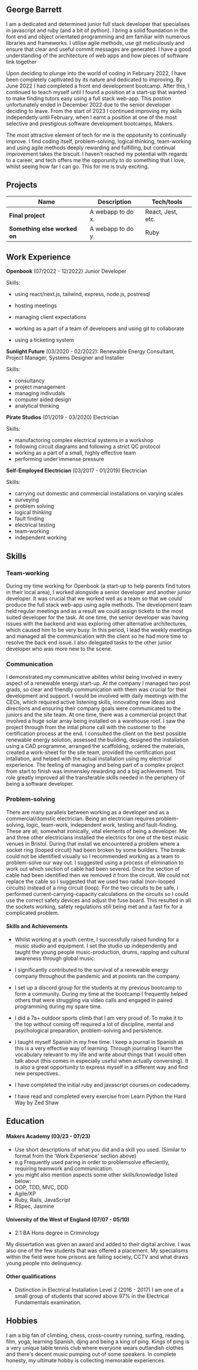 ## George Barrett

I am a dedicated and determined junior full stack developer that specialises in javascript and ruby (and a bit of python). I bring a solid foundation in the font end and object orientated programming and am familiar with numerous libraries and frameworks. I utilise agile methods, use git meticulously and ensure that clear and useful commit messages are generated. I have a good understanding of the architecture of web apps and how pieces of software link together  

Upon deciding to plunge into the world of coding in February 2022, I have been completely captivated by its nature and dedicated to improving. By June 2022 I had completed a front end development bootcamp. After this, I continued to teach myself until I found a position at a start-up that wanted to make finding tutors easy using a full stack web-app. This postion unfortunately ended in December 2022 due to the senior developer deciding to leave. From the start of 2023 I continued improving my skills independetly until February, when I earnt a position at one of the most selective and prestigious software development bootcamps, Makers. 

The most attractive element of tech for me is the oppotunity to continually improve. I find coding itself, problem-solving, logical thinking, team-working and using agile methods deeply rewarding and fulfilling, but continual improvement takes the biscuit. I haven't reached my potential with regards to a career, and tech offers me the opporunity to do something that I love, whilst seeing how far I can go. This for me is truly exciting.   


## Projects

| Name                         | Description       | Tech/tools        |
| ---------------------------- | ----------------- | ----------------- |
| **Final project**            | A webapp to do x. | React, Jest, etc. |
| **Something else worked on** | A webapp to do y. | Ruby              |

## Work Experience

**Openbook** (07/2022 - 12/2022)
Junior Developer

Skills:
- using react/next.js, tailwind, express, node.js, postresql
- hosting meetings
- managing client expectations
- working as a part of a team of developers and using git to collaborate
- using a ticketing system
  
  <!-- Results. Any experience, including roles and responsibilities and results achived in bullet point format. -->

**Sunlight Future** (03/2020 - 02/2022): 
Renewable Energy Consultant, Project Manager, Systems Designer and Installer

Skills:
- consultancy
- project management
- managing indivudals
- computer aided design
- analytical thinking

**Pirate Studios** (01/2019 - 03/2020)
Electrician

Skills:
- manufactoring complex electrical systems in a workshop
- following circuit diagrams and following a strict QC protocol
- working as a part of a small, highly effective team
- performing under immense pressure

**Self-Employed Electrician** (03/2017 - 01/2019)
Electrician

Skills:
- carrying out domestic and commercial installations on varying scales
- surveying
- problem solving
- logical thinking
- fault finding
- electrical testing
- team-working
- independent working


<!-- - Any experience relevent to software development -->

## Skills

### Team-working
During my time working for Openbook (a start-up to help parents find tutors in their local area), I worked alongside a senior developer and another junior developer. It was crucial that we worked well as a team so that we could produce the full stack web-app using agile methods. The development team held regular meetings and as a result we could assign tickets to the most suited developer for the task. At one time, the senior developer was having issues with the backend and was exploring other alternative architectures, which caused him to be very busy. In this period, I lead the weekly meetings and managed all the communication with the client so he had more time to resolve the back end issue. I also delegated tasks to the other junior developer who was more new to the scene.

### Communication
I demonstrated my communicative abilites whilst being involved in every aspect of a renewable energy start-up. At the company I managed two post grads, so clear and friendly communication with them was crucial for their development and support. I would be involved with daily meetings with the CEOs, which required active listening skills, innovating new ideas and directions and ensuring their company goals were communicated to the juniors and the site team. At one time, there was a commercial project that involved a huge solar array being installed on a warehouse roof. I saw the project through from the intial phone call with the customer to the certification process at the end. I consulted the client on the best possible renewable energy solution, assessed the building, designed the installation using a CAD programme, arranged the scaffolding, ordered the materials, created a work-sheet for the site team, provided the certification post intallation, and helped with the actual installation using my electrical experience. The feeling of managing and being part of a complex project from start to finish was immensley rewarding and a big achievement. This role greatly improved all the transferable skills needed in the periphery of being a software developer.  

### Problem-solving
There are many parallels between working as a developer and as a commercial/domstic electrician. Being an electrician requires problem-solving, logic, team-work, independent work, testing and fault-finding. These are all, somewhat ironically, vital elements of being a developer. Me and three other electricians installed the electrics for one of the best music venues in Bristol. During that install we encountered a problem where a socket ring (looped circuit) had been broken by some builders. The break could not be identified visually so I recommended working as a team to problem-solve our way out. I suggested using a process of elimination to work out which section of cable had been severed. Once the section of cable had been identified then we removed it from the circuit. We could not replace the cable so I suggested that we used two radial (non-looped circuits) instead of a ring circuit (loop). For the two circuits to be safe, i performed current-carrying-capacity calculations on the circuits so I could use the correct safety devices and adjust the fuse board. This resulted in all the sockets working, safety regulations still being met and a fast fix for a complicated problem.  

<!-- #### Communication
I honed my communication skills while completing my thesis at university, which involved writing and defending a dissertation to a board of professors and Ph.D. candidates. I further developed these skills when I was working in a digital marketing agency where I presented quarterly business reviews to C-level stakeholders. In doing so, I synthesised complex technical information into a digestible but comprehensive story for the different levels of knowledge in the room. My communication skills have also often come in handy while training to be a developer. For example, I recently ran a session for my mentees, who have only been coding for a few weeks, on how to use mocks to improve unit test isolation. I received feedback that the session was well run and helped them understand this potentially confusing topic. -->

#### Skills and Achievements

- Whilst working at a youth centre, I successfully raised funding for a music studio and equipment. I set the studio up independently and taught the young people music-production, drums, rapping and cultural awareness through global music.

- I significantly contributed to the survival of a renewable energy company throughout the pandemic and at pooints ran the company.

- I set up a discord group for the students at my previous bootcamp to form a community. During my time at the bootcamp I frequently helped others that were struggling via video calls and engaged in paired programming during my spare time.

- I did a 7a+ outdoor sports climb that I am very proud of. To make it to the top without coming off required a lot of discipline, mental and psychological preparation, problem-solving and persistence.

- I taught myself Spanish in my free time. I keep a journal in Spanish as this is a very effective way of learning. Through journaling I learn the vocabulary relevant to my life and write about things that I would often talk about (this comes in especially useful when actually conversing). It is also a great opportunity to express myself in a different way and find new perspectives..

- I have completed the initial ruby and javascript courses on codecademy.

- I have read and completed every exercise from Learn Python the Hard Way by Zed Shaw

<!-- - I achieved A during my work at B (job, or otherwise)
- I contributed to the growth of X while doing Y (job, or otherwise)
- I built this, made this, broke this, fixed this, etc.
- A link to some on-line evidence (blogs, videos, articles, etc.) -->


## Education

#### Makers Academy (03/23 - 07/23)
- Use short descriptions of what you did and a skill you used. (Similar to format from the 'Work Experience' section above)
- e.g Frequently used paring in order to problemsolve effeciently, requiring teamwork and communication.
- you might also mention aspects some other skills/knowledge listed below: 
- OOP, TDD, MVC, DDD
- Agile/XP
- Ruby, Rails, JavaScript
- RSpec, Jasmine

#### University of the West of England (07/07 - 05/10)

- 2:1 BA Hons degree in Criminology 

My dissertation was given an award and added to their digital archive. I was also one of the few students that was offered a placement. My specialisms within the field were how prisons are failing society, CCTV and what draws young people into delinquency.


<!-- - Subject, any specialisms
- Grade
- Other cool stuff -->

#### Other qualifications

- Distinction in Electrical Installation Level 2 (2016 - 2017) 
I am one of a small group of students that scored above 97% in the Electrical Fundamentals examination.

## Hobbies

I am a big fan of climbing, chess, cross-country running, surfing, reading, film, yoga, learning Spanish, djing and being a king of ping. Kings of ping is a very unique table tennis club where everyone wears outlandish clothes and there's decent music pumping out of some speakers. In complete honesty, my ultimate hobby is collecting memorable experiences.  

